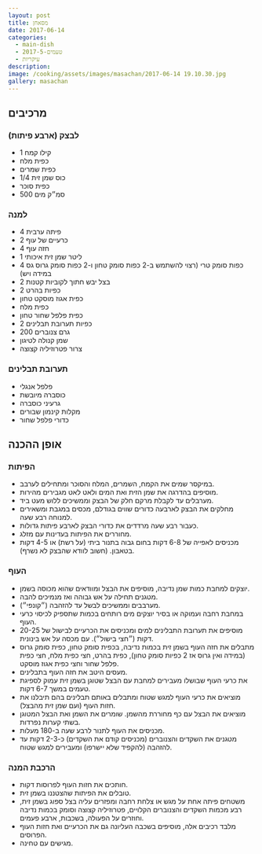 ```yaml
---
layout: post
title: מסאחן
date: 2017-06-14
categories:
  - main-dish
  - טעמים-2017-5
  - עיקריות
description: 
image: /cooking/assets/images/masachan/2017-06-14 19.10.30.jpg
gallery: masachan
---
```


## מרכיבים

### לבצק (ארבע פיתות)

- 1 קילו קמח
- כפית מלח
- כפית שמרים
- 1/4 כוס שמן זית
- כפית סוכר
- 500 סמ״ק מים

### למנה

- 4 פיתה ערבית
- 2 כרעיים של עוף
- 4 חזה עוף
- 1 ליטר שמן זית איכותי
- 4 כפות סומק טרי (רצוי להשתמש ב-2 כפות סומק טחון ו-2 כפות סומק גרוס גס במידה ויש)
- 2 בצל יבש חתוך לקוביות קטנות
- 2 כפיות בהרט
- כפית אגוז מוסקט טחון
- כפית מלח
- כפית פלפל שחור טחון
- 2 כפיות תערובת תבלינים
- 200 גרם צנוברים
- שמן קנולה לטיגון
- צרור פטרוזיליה קצוצה

### תערובת תבלינים

- פלפל אנגלי
- כוסברה מיובשת
- גרעיני כוסברה
- מקלות קינמון שבורים   
- כדורי פלפל שחור

## אופן ההכנה

### הפיתות

- במיקסר שמים את הקמח, השמרים, המלח והסוכר ומתחילים לערבב.
- מוסיפים בהדרגה את שמן הזית ואת המים ולאט לאט מגבירים מהירות.
- מערבלים עד לקבלת מרקם חלק של הבצק וממשיכים ללוש מעט ביד.
-  מחלקים את הבצק לארבעה כדורים שווים בגודלם, מכסים במגבת ומשאירים למנוחה רבע שעה.
- כעבור רבע שעה מרדדים את כדורי הבצק לארבע פיתות גדולות.
- מחוררים את הפיתות בעדינות עם מזלג.
- מכניסים לאפייה של 6-8 דקות בחום גבוה בתנור ביתי (על רשת) או 4-5 דקות בטאבון. (חשוב לוודא
שהבצק לא נשרף).

### העוף

- יוצקים למחבת כמות שמן נדיבה, מוסיפים את הבצל ומוודאים שהוא מכוסה בשמן.
- מטגנים תחילה על אש גבוהה ואז מנמיכים להבה.
- מערבבים וממשיכים לבשל עד להזהבה (״קונפי״).
- במחבת רחבה ועמוקה או בסיר יוצקים מים רותחים בכמות שתספיק לכיסוי כרעי העוף.
- מוסיפים את תערובת התבלינים למים ומכניסים את הכרעיים לבישול של 20-25 דקות (״חצי בישול״). עם מכסה על
אש בינונית.
- מתבלים את חזה העוף בשמן זית בכמות נדיבה, בכפית סומק טחון, כפית סומק גרוס (במידה ואין גרוס
אז 2 כפיות סומק טחון), כפית בהרט, חצי כפית מלח, חצי כפית פלפל שחור וחצי כפית אגוז מוסקט.
- מעסים היטב את חזה העוף בתבלינים.
- את כרעי העוף שבושלו מעבירים למחבת עם הבצל שטוגן בשמן זית עמוק לספיגת טעמים במשך 6-7
דקות.
- מוציאים את כרעי העוף למגש שטוח ומתבלים באותם תבלינים בהם תיבלנו את חזות העוף (ועם שמן
זית מהבצל).
- מוציאים את הבצל עם כף מחוררת מהשמן. שומרים את השמן ואת הבצל המטוגן בשתי קערות נפרדות.
- מכניסים את העוף לתנור לרבע שעה ב-180 מעלות.
- מטגנים את השקדים והצנוברים (מכניסים קודם את השקדים) כ-2-3 דקות עד להזהבה (להקפיד שלא
יישרפו) ומעבירים למגש שטוח.

### הרכבת המנה
- חותכים את חזות העוף לפרוסות דקות.
- טובלים את הפיתות שהצטננו בשמן זית.
- משטחים פיתה אחת על מגש או צלחת רחבה ומפזרים עליה בצל ספוג בשמן זית, רבע מכמות השקדים והצנוברים
הקלויים, פטרוזיליה קצוצה וסומק בכמות נדיבה וחוזרים על הפעולה, בשכבות, ארבע פעמים.
- מלבד רכיבים אלה, מוסיפים בשכבה העליונה גם את הכרעיים ואת חזות העוף הפרוסים.
- מגישים עם טחינה.

